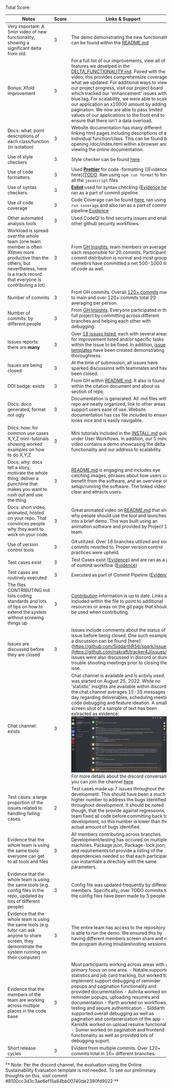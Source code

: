 Total Score: 

|Notes|Score|Links & Support|
|-----|---------|---------| 
|Very important: A 5min video of new functionality, showing a significant delta from old. | 3 | The demo demonstrating the new functionality can be found within the [README.md](https://github.com/nakraft/tracker4J/blob/master/README.md) | 
| Bonus: Xfold improvement | 3 | For a full list of our improvements, view all of the features we develped in the [DELTA_FUNCTIONALITY.md](https://github.com/nakraft/tracker4J/blob/master/docs/functionality_delta.md). Paired with the video, this provides comprehensize coverage of what we updated.  For additional ways to view our project progress, visit our project board which tracked our 'enhancement' issues with a blue tag. For scalability, we were able to scale our application an x10000 amount by adding in pagination. We now are able to pass limited values of our applications to the front end to ensure that there isn't a data overload. | 
|Docs: what: point descriptions of each class/function (in isolation) | 3 | Website documentation has many different linking html pages including descriptions of each individual function/class. This can be found by opening /doc/index.html within a browser and viewing the online documentation.  | 
|Use of style checkers | 3 | Style checker can be found [here](https://github.com/nakraft/tracker4J/blob/master/.pylintrc)  |
|Use of code formatters. | 3 | Used [**Prettier**](https://prettier.io/) for code-formatting ([Evidence here]([TODO](https://github.com/nakraft/tracker4J/blob/master/.pylintrc). Ran using `npm run format` to format all the `javascript` files |
|Use of syntax checkers. | 3 | [**Eslint**](https://eslint.org/) used for syntax checking ([Evidence here]((https://github.com/nakraft/tracker4J/blob/master/.pylintrc))), ran as a part of commit pipeline |
|Use of code coverage | 3 | Code Coverage can be found [here](TODO), ran using `npm run coverage` and also ran as a part of commit pipeline [Evidence](TODO) |
|Other automated analysis tools| 3 | Used CodeQl to find security issues and enabled other github security workflows. |
|Workload is spread over the whole team (one team member is often Xtimes more productive than the others, but nevertheless, here is a track record that everyone is contributing a lot)| 3 | From [GH Insights](https://github.com/nakraft/tracker4J/graphs/contributors), team members on average are each responsible for 20 commits. Participant commit distribution is normal and most group memebrs have committed a net 500-1000 lines of code as well.  |
|Number of commits| 3 | From GH commits. Overall [120+ commits](https://github.com/nakraft/tracker4J/graphs/commit-activity) made to main and over 120+ commits total 20 averaging per person. |
|Number of commits: by different people| 3 | From [GH Insights](https://github.com/nakraft/tracker4J/pulse). Everyone participated in the full project by committing across different branches and helping each other with debugging. |
|Issues reports: there are **many**| 3 | Over [18 issues listed](https://github.com/nakraft/tracker4J/pulse), each with several areas for improvement listed and/or specific tasks within the issue to be fixed. In addition, [issue templates](https://github.com/nakraft/tracker4J/tree/main/.github/ISSUE_TEMPLATE) have been created demonstrating thoroughness.  |
|Issues are being closed| 3 | At the time of submission, all issues have sparked discussions with teammates and have been closed. |
|DOI badge: exists| 3 | From GH within [README.md](https://github.com/nakraft/tracker4J/blob/master/README.md). It also is found within the citation document and about us section of repo.|
|Docs: doco generated, format not ugly | 3 | Documentation is generated. All .md files within repo are neatly organized, link to other areas and support users ease of use. Website documentation has css file included to ensure it looks nice and is easily navigable. |
|Docs: how: for common use cases X,Y,Z mini-tutorials showing worked examples on how to do X,Y,Z| 3 | Mini tutorials included in the [INSTALL.md](https://github.com/nakraft/tracker4J/blob/master/INSTALL.md) guide under User Workflows. In addition, our 5 minute video contains a demo showcasing the delta of functionality and our address to scalability.|
|Docs: why: docs tell a story, motivate the whole thing, deliver a punchline that makes you want to rush out and use the thing| 3 | [README.md](https://github.com/nakraft/tracker4J/blob/master/README.md) is engaging and includes eye catching images, phrases about how users can benefit from the software, and an overview of of setup/running the software. The linked video is clear and attracts users. |  
|Docs: short video, animated, hosted on your repo. That convinces people why they want to work on your code.| 3 | Great animated video on [README.md](https://github.com/nakraft/tracker4J) that shows why people should use the tool and launches into a brief demo. This was built using an animation software and provided by Project 1 team. | 
|Use of version control tools| 3 | Git utilized. Over 16 branches utilized and some commits reverted to. Proper version control practices were upheld.| 
|Test cases exist| 3 | Test Cases exist ([Evidence](https://github.com/nakraft/tracker4J/tree/master/__tests__)) and are ran as a part of commit workflow ([Evidence](https://github.com/nakraft/tracker4J/actions/workflows/backend_test.yml)) |
|Test cases are routinely executed| 3 | Executed as part of Commit Pipeline ([Evidence](https://github.com/nakraft/tracker4J/actions)|
|The files CONTRIBUTING.md lists coding standards and lots of tips on how to extend the system without screwing things up| 3 |  [Contribution]([CONTRIBUTION.md](CONTRIBUTING.md)) information is up to date. Links are included within the file to point to additional resources or areas on the git page that should be used when contributing. |
|Issues are discussed before they are closed| 3 | Issues include comments about the status of the issue before being closed. One such example of a discussion can be found [here](https://github.com/SiddarthR56/spark/issues/3](https://github.com/nakraft/tracker4J/issues/5) Issues were also discussed in discord or during trouble shooting meetings prior to closing the isse. |
|Chat channel: exists| 3 | Chat channel is available and is activly used. It was started on August 25, 2022. While no 'statistic' insights are available within discord, the chat channel averages 15-35 messages a day regarding deliverables, scheduling meetings, code debugging and feature ideation. A small screen shot of a sample of text has been extracted as evidence: ![discord evidence](https://github.com/SiddarthR56/spark/blob/main/docs/documentation_photos/discord_evidence.jpg) For more details about the discord conversation, you can join the channel [here](https://discord.gg/PDnJtzCW) |
|Test cases: a large proportion of the issues related to handling failing cases.| 2 | Test cases made up 7 issues throughout the development. This should have been a much higher number to address the bugs identified throughout development. It should be noted though, that the provide against regressions, our team fixed all code before committing back to development, so this number is lower than the actual amount of bugs identified.|
|Evidence that the whole team is using the same tools: everyone can get to all tools and files| 3 | All members contributing across branches. Development/testing has occured on multiple machines. Package.json, Package-lock.json, and requirements.txt provide a listing of the dependencies needed so that each participant can instantiate a directory with the same parameters.  |
|Evidence that the whole team is using the same tools (e.g. config files in the repo, updated by lots of different people)| 3 | Config file was updated frequently by different members. Specifically, over TODO commits to the config files have been made by 5 people.|
|Evidence that the whole team is using the same tools (e.g. tutor can ask anyone to share screen, they demonstrate the system running on their computer)| 3 | The entire team has access to the repository and is able to run the demo. We ensured this by having different members screen share and run the program during troubleshooting sessions.  | 
|Evidence that the members of the team are working across multiple places in the code base| 3 | Most participants working across areas with a primary focus on one area. - Natalie supported statistics and job card tracking, but worked to implement support debugging of reminder popups and pagination functionality and provided documentation - Ashrita worked on reminder popups, uploading resumes and documentation - Parth worked on workflows, testing and secure authentication - Siddarth supported overall debugging as well as pagination and containerization of the app - Kanishk worked on upload resume functionality - Sumer worked on pagination and frontend functionality as well as provided lots of debugging suport.  |
|Short release cycles | 3 |  Evident from multiple commits. Over 120+ commits total in 16+ different branches. |

** Note: Per the discord channel, the evaluation using the Online Sustainability Evaluation template is not needed. To see our preliminary thoughts on this, visit commit #8100cc3d3c3ae6ef15a84bb00740de2390fd9022 **
